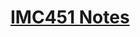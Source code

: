 # [IMC451 Notes](https://github.com/HaiziIzzudin/md-notes/blob/2654c3800719f9a52cfd97287fe29877cd655a17/imc451notes.md)
